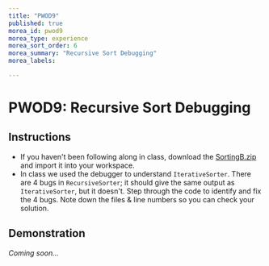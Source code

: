 ```yaml
---
title: "PWOD9"
published: true
morea_id: pwod9
morea_type: experience
morea_sort_order: 6
morea_summary: "Recursive Sort Debugging"
morea_labels:

---
```


# PWOD9: Recursive Sort Debugging

<!--In this PWOD we will see how to refactor an existing Java project so that code changes are easier to make. We began this PWOD in class.-->

<!--{% include wod-times.html Rx="<30 min" Av="30-60 min" Sd="60-90 min" DNF="90+ min" %}-->

## Instructions


  * If you haven't been following along in class, download the [SortingB.zip](SortingB.zip) and import it into your workspace. 
  * In class we used the debugger to understand `IterativeSorter`. There are 4 bugs in `RecursiveSorter`; it should give the same output as `IterativeSorter`, but it doesn't. Step through the code to identify and fix the 4 bugs. Note down the files & line numbers so you can check your solution.


## Demonstration

*Coming soon...*

<!--Once you've finished doing the WOD a single time, watch me do it:

{% include youtube.html id="VIl-61lgCy4" %}


### My Final Project

[Zuul_final.zip](Zuul_final.zip)

{% include wod-warning.html %}-->
